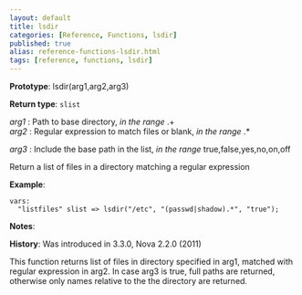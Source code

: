 ```yaml
---
layout: default
title: lsdir
categories: [Reference, Functions, lsdir]
published: true
alias: reference-functions-lsdir.html
tags: [reference, functions, lsdir]
---
```


**Prototype**: lsdir(arg1,arg2,arg3) 

**Return type**: `slist`

  
 *arg1* : Path to base directory, *in the range* .+   
 *arg2* : Regular expression to match files or blank, *in the range* .\*
  
 *arg3* : Include the base path in the list, *in the range*
true,false,yes,no,on,off   

Return a list of files in a directory matching a regular expression

**Example**:

```cf3
vars:
  "listfiles" slist => lsdir("/etc", "(passwd|shadow).*", "true");
```

**Notes**:  
   
 **History**: Was introduced in 3.3.0, Nova 2.2.0 (2011)

This function returns list of files in directory specified in arg1,
matched with regular expression in arg2. In case arg3 is true, full
paths are returned, otherwise only names relative to the the directory
are returned.

